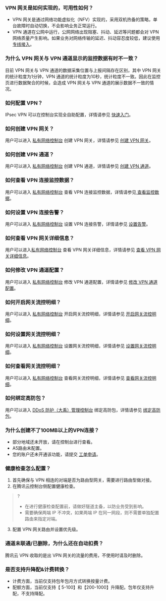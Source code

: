  ### VPN 网关是如何实现的，可用性如何？
- VPN 网关是通过网络功能虚拟化（NFV）实现的，采用双机热备的策略，单台故障时自动切换，不会影响业务正常运行。
- VPN 通道在公网中运行，公网网络出现阻塞、抖动、延迟等问题都会对 VPN 网络质量产生影响。如果业务对网络传输的延迟、抖动容忍度较低，建议使用 [专线接入](https://cloud.tencent.com/document/product/216)。

### 为什么 VPN 网关与 VPN 通道显示的监控数据有时不一致？
目前 VPN 网关与 VPN 通道的数据采集位置与上报间隔存在区别，其中 VPN 网关的统计粒度为1分钟，VPN 通道的统计粒度为10秒，统计粒度不一致。因此在监控页进行数据聚合的时候，会造成 VPN 网关与 VPN 通道的展示数据不一致的情况。


### 如何配置 VPN？
IPsec VPN 可以在控制台实现全自助配置，详情请参见 [快速入门](https://cloud.tencent.com/document/product/554/18988)。

### 如何创建 VPN 网关？
用户可以进入 [私有网络控制台](https://console.cloud.tencent.com/vpc/vpc?rid=1) 创建 VPN 网关，详情请参见 [创建 VPN 网关](https://cloud.tencent.com/document/product/554/18989)。

### 如何创建 VPN 通道？
用户可以进入 [私有网络控制台](https://console.cloud.tencent.com/vpc/vpc?rid=1) 创建 VPN 通道，详情请参见 [创建 VPN 通道](https://cloud.tencent.com/document/product/554/18991)。

### 如何查看 VPN 连接监控数据？
用户可以进入 [私有网络控制台](https://console.cloud.tencent.com/vpc/vpc?rid=1) 查看 VPN 连接监控数据，详情请参见[ 查看监控数据](https://cloud.tencent.com/document/product/554/18997)。

### 如何设置 VPN 连接告警？
用户可以进入 [私有网络控制台](https://console.cloud.tencent.com/vpc/vpc?rid=1) 设置 VPN 连接告警，详情请参见 [设置告警](https://cloud.tencent.com/document/product/554/18998)。

### 如何查看 VPN 网关详细信息？
用户可以进入[私有网络控制台](https://console.cloud.tencent.com/vpc/vpc?rid=1) 查看 VPN 网关详细信息，详情请参见 [查看 VPN 网关详细信息](https://cloud.tencent.com/document/product/554/18999)。

### 如何修改 VPN 通道配置？
用户可以进入 [私有网络控制台](https://console.cloud.tencent.com/vpc/vpc?rid=1) 修改 VPN 通道配置，详情请参见 [修改 VPN 通道配置](https://cloud.tencent.com/document/product/554/19000)。

### 如何开启网关流控明细？
用户可以进入 [私有网络控制台](https://console.cloud.tencent.com/vpc/vpc?rid=1) 开启网关流控明细，详情请参见 [开启网关流控明细](https://cloud.tencent.com/document/product/554/19001)。

### 如何设置网关流控明细？
用户可以进入 [私有网络控制台](https://console.cloud.tencent.com/vpc/vpc?rid=1) 设置网关流控明细，详情请参见 [设置网关流控明细](https://cloud.tencent.com/document/product/554/19002)。

### 如何查看网关流控明细？
用户可以进入 [私有网络控制台](https://console.cloud.tencent.com/vpc/vpc?rid=1) 查看网关流控明细，详情请参见 [查看网关流控明细](https://cloud.tencent.com/document/product/554/19003)。

### 如何绑定高防包？
用户可以进入 [DDoS 防护（大禹）管理控制台](https://console.cloud.tencent.com/ddos/overview) 绑定高防包，详情请参见 [绑定高防包](https://cloud.tencent.com/document/product/554/19004)。

### 为什么创建不了100MB以上的VPN连接？
- 部分地域还未开放，请在控制台进行查看。
- A5路由未配置。
- 您的账户还未开通该功能，请提交 [工单申请](https://console.cloud.tencent.com/workorder/category)。

### 健康检查怎么配置？
1. 首先确保与 VPN 相连的对端是否为路由型网关，需要进行路由型做对接。
2. 在腾讯云控制台侧配置健康检查。
>?
>- 在进行健康检查配置前，请做好隧道主备，以防业务受到影响。
>- 需要确保两端 IP 不冲突，如果两端 IP 在同一网段，则不需要单独配置路由来指定对端。
>
3. 配置 VPN 网关路由并设置优先级。

### 通道未联通/已删除，为什么还在自动扣费？
腾讯云 VPN 收取的是出 VPN 网关的流量的费用，不使用时请及时删除。


### 是否支持升降配&计费转换？
- 计费方面，当前仅支持包年包月方式转换按量计费。
- 配额方面，当前仅支持【 5-100】和【200-1000】升降配。包年仅支持升配，不支持降配。




